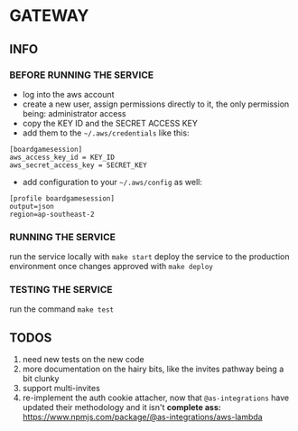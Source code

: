 # GATEWAY

## INFO
### BEFORE RUNNING THE SERVICE
- log into the aws account
- create a new user, assign permissions directly to it, the only permission being: administrator access
- copy the KEY ID and the SECRET ACCESS KEY
- add them to the `~/.aws/credentials` like this:
```
[boardgamesession]
aws_access_key_id = KEY_ID
aws_secret_access_key = SECRET_KEY
```
- add configuration to your `~/.aws/config` as well:
```
[profile boardgamesession]
output=json
region=ap-southeast-2
```

### RUNNING THE SERVICE
run the service locally with `make start`
deploy the service to the production environment once changes approved with `make deploy`

### TESTING THE SERVICE
run the command `make test`

## TODOS
1. need new tests on the new code
2. more documentation on the hairy bits, like the invites pathway being a bit clunky
3. support multi-invites
4. re-implement the auth cookie attacher, now that `@as-integrations` have updated their methodology and it isn't **complete ass:** https://www.npmjs.com/package/@as-integrations/aws-lambda
